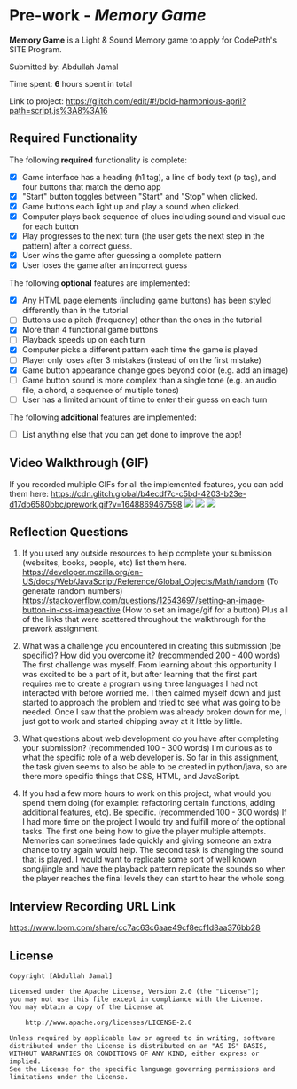 # Pre-work - *Memory Game*

**Memory Game** is a Light & Sound Memory game to apply for CodePath's SITE Program. 

Submitted by: Abdullah Jamal

Time spent: **6** hours spent in total

Link to project: https://glitch.com/edit/#!/bold-harmonious-april?path=script.js%3A8%3A16

## Required Functionality

The following **required** functionality is complete:

* [x] Game interface has a heading (h1 tag), a line of body text (p tag), and four buttons that match the demo app
* [x] "Start" button toggles between "Start" and "Stop" when clicked. 
* [x] Game buttons each light up and play a sound when clicked. 
* [x] Computer plays back sequence of clues including sound and visual cue for each button
* [x] Play progresses to the next turn (the user gets the next step in the pattern) after a correct guess. 
* [x] User wins the game after guessing a complete pattern
* [x] User loses the game after an incorrect guess

The following **optional** features are implemented:

* [x] Any HTML page elements (including game buttons) has been styled differently than in the tutorial
* [ ] Buttons use a pitch (frequency) other than the ones in the tutorial
* [x] More than 4 functional game buttons
* [ ] Playback speeds up on each turn
* [x] Computer picks a different pattern each time the game is played
* [ ] Player only loses after 3 mistakes (instead of on the first mistake)
* [x] Game button appearance change goes beyond color (e.g. add an image)
* [ ] Game button sound is more complex than a single tone (e.g. an audio file, a chord, a sequence of multiple tones)
* [ ] User has a limited amount of time to enter their guess on each turn

The following **additional** features are implemented:

- [ ] List anything else that you can get done to improve the app!

## Video Walkthrough (GIF)

If you recorded multiple GIFs for all the implemented features, you can add them here:
https://cdn.glitch.global/b4ecdf7c-c5bd-4203-b23e-d17db6580bbc/prework.gif?v=1648869467598
![](gif2-link-here)
![](gif3-link-here)
![](gif4-link-here)

## Reflection Questions
1. If you used any outside resources to help complete your submission (websites, books, people, etc) list them here. 
https://developer.mozilla.org/en-US/docs/Web/JavaScript/Reference/Global_Objects/Math/random (To generate random numbers)
https://stackoverflow.com/questions/12543697/setting-an-image-button-in-css-imageactive (How to set an image/gif for a button)
Plus all of the links that were scattered throughout the walkthrough for the prework assignment.

2. What was a challenge you encountered in creating this submission (be specific)? How did you overcome it? (recommended 200 - 400 words) 
The first challenge was myself. From learning about this opportunity I was excited to be a part of it, but after learning that the first part requires me to 
create a program using three languages I had not interacted with before worried me. I then calmed myself down and just started to approach the problem and tried to see what was going to be needed. Once I saw that the problem was already broken down for me, I just got to work and started chipping away at it little by little.

3. What questions about web development do you have after completing your submission? (recommended 100 - 300 words) 
I'm curious as to what the specific role of a web developer is. So far in this assignment, the task given seems to also be able to be created in python/java, so are there more specific things that CSS, HTML, and JavaScript.

4. If you had a few more hours to work on this project, what would you spend them doing (for example: refactoring certain functions, adding additional features, etc). Be specific. (recommended 100 - 300 words) 
If I had more time on the project I would try and fulfill more of the optional tasks. The first one being how to give the player multiple attempts. Memories can sometimes fade quickly and giving someone an extra chance to try again would help. The second task is changing the sound that is played. I would want to replicate some sort of well known song/jingle and have the playback pattern replicate the sounds so when the player reaches the final levels they can start to hear the whole song.


## Interview Recording URL Link

https://www.loom.com/share/cc7ac63c6aae49cf8ecf1d8aa376bb28


## License

    Copyright [Abdullah Jamal]

    Licensed under the Apache License, Version 2.0 (the "License");
    you may not use this file except in compliance with the License.
    You may obtain a copy of the License at

        http://www.apache.org/licenses/LICENSE-2.0

    Unless required by applicable law or agreed to in writing, software
    distributed under the License is distributed on an "AS IS" BASIS,
    WITHOUT WARRANTIES OR CONDITIONS OF ANY KIND, either express or implied.
    See the License for the specific language governing permissions and
    limitations under the License.

